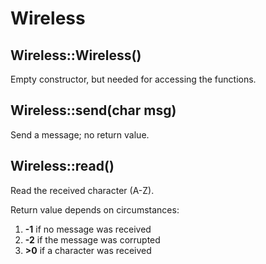 # Wireless

## Wireless::Wireless()
Empty constructor, but needed for accessing the functions.

## Wireless::send(char msg)
Send a message; no return value.

## Wireless::read()
Read the received character (A-Z).

Return value depends on circumstances:
1. **-1** if no message was received
2. **-2** if the message was corrupted
3. **>0** if a character was received
